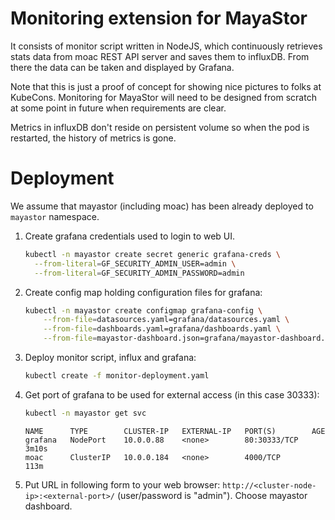 # Monitoring extension for MayaStor

It consists of monitor script written in NodeJS, which continuously
retrieves stats data from moac REST API server and saves them to
influxDB. From there the data can be taken and displayed by Grafana.

Note that this is just a proof of concept for showing nice pictures to
folks at KubeCons. Monitoring for MayaStor will need to be designed
from scratch at some point in future when requirements are clear.

Metrics in influxDB don't reside on persistent volume so when the pod
is restarted, the history of metrics is gone.

# Deployment

We assume that mayastor (including moac) has been already deployed to
`mayastor` namespace.

1.  Create grafana credentials used to login to web UI.
    ```bash
    kubectl -n mayastor create secret generic grafana-creds \
      --from-literal=GF_SECURITY_ADMIN_USER=admin \
      --from-literal=GF_SECURITY_ADMIN_PASSWORD=admin
    ```

2.  Create config map holding configuration files for grafana:
    ```bash
    kubectl -n mayastor create configmap grafana-config \
        --from-file=datasources.yaml=grafana/datasources.yaml \
        --from-file=dashboards.yaml=grafana/dashboards.yaml \
        --from-file=mayastor-dashboard.json=grafana/mayastor-dashboard.json
    ```

3.  Deploy monitor script, influx and grafana:
    ```bash
    kubectl create -f monitor-deployment.yaml
    ```

4.  Get port of grafana to be used for external access (in this case 30333):
    ```bash
    kubectl -n mayastor get svc
    ```
    ```
    NAME      TYPE        CLUSTER-IP   EXTERNAL-IP   PORT(S)        AGE
    grafana   NodePort    10.0.0.88    <none>        80:30333/TCP   3m10s
    moac      ClusterIP   10.0.0.184   <none>        4000/TCP       113m
    ```

5.  Put URL in following form to your web browser:
    `http://<cluster-node-ip>:<external-port>/` (user/password is "admin").
    Choose mayastor dashboard.
